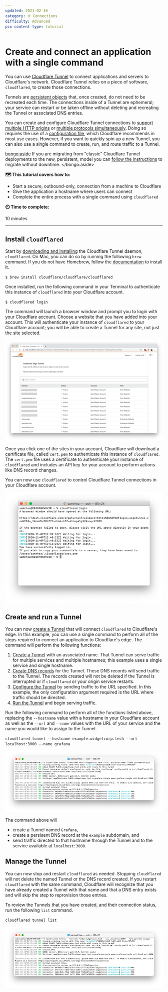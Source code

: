 ```yaml
---
updated: 2021-02-16
category: 🌐 Connections
difficulty: Advanced
pcx-content-type: tutorial
---
```


# Create and connect an application with a single command

You can use [Cloudflare Tunnel](/connections/connect-apps) to connect applications and servers to Cloudflare's network. Cloudflare Tunnel relies on a piece of software, `cloudflared`, to create those connections.

Tunnels are [persistent objects](https://blog.cloudflare.com/argo-tunnels-that-live-forever/) that, once created, do not need to be recreated each time. The connections inside of a Tunnel are ephemeral; your service can restart or be taken offline without deleting and recreating the Tunnel or associated DNS entries.

You can create and configure Cloudflare Tunnel connections to [support multiple HTTP origins](/tutorials/multi-origin) or [multiple protocols simultaneously](/tutorials/gitlab). Doing so requires the use of a [configuration file](/connections/connect-apps/configuration/config), which Cloudflare recommends in most use cases. However, if you want to quickly spin up a new Tunnel, you can also use a single command to create, run, and route traffic to a Tunnel.

<bongo:aside>
If you are migrating from "classic" Cloudflare Tunnel deployments to the new, persistent, model you can [follow the instructions](/tutorials/migrate-lb-tunnel) to migrate without downtime.
</bongo:aside>

**🗺️ This tutorial covers how to:**

- Start a secure, outbound-only, connection from a machine to Cloudflare
- Give the application a hostname where users can connect
- Complete the entire process with a single command using `cloudflared`

**⏲️ Time to complete:**

10 minutes

---

## Install `cloudflared`

Start by [downloading and installing](/connections/connect-apps/install-and-setup) the Cloudflare Tunnel daemon, `cloudflared`. On Mac, you can do so by running the following `brew` command. If you do not have Homebrew, follow the [documentation](https://docs.brew.sh/Installation) to install it.

`$ brew install cloudflare/cloudflare/cloudflared`

Once installed, run the following command in your Terminal to authenticate this instance of `cloudflared` into your Cloudflare account.

`$ cloudflared login`

The command will launch a browser window and prompt you to login with your Cloudflare account. Choose a website that you have added into your account. This will authenticate your instance of `cloudflared` to your Cloudflare account; you will be able to create a Tunnel for any site, not just the site selected.

![Choose Site](../static/secure-origin-connections/share-new-site/pick-site.png)

Once you click one of the sites in your account, Cloudflare will download a certificate file, called `cert.pem` to authenticate this instance of `cloudflared`. The `cert.pem` file uses a certificate to authenticate your instance of `cloudflared` and includes an API key for your account to perform actions like DNS record changes.

You can now use `cloudflared` to control Cloudflare Tunnel connections in your Cloudflare account.

![Download Cert](../static/secure-origin-connections/share-new-site/cert-download.png)

## Create and run a Tunnel

You can now [create a Tunnel](/connections/connect-apps/create-tunnel) that will connect `cloudflared` to Cloudflare's edge. In this example, you can use a single command to perform all of the steps required to connect an application to Cloudflare's edge. The command will perform the following functions:

1. [Create a Tunnel](/connections/connect-apps/create-tunnel) with an associated name. That Tunnel can serve traffic for multiple services and multiple hostnames; this example uses a single service and single hostname.
2. [Create DNS records](/connections/connect-apps/routing-to-tunnel) for the Tunnel. These DNS records will send traffic to the Tunnel. The records created will not be deleted if the Tunnel is interrupted or if `cloudflared` or your origin service restarts.
3. [Configure the Tunnel](/connections/connect-apps/configuration) by sending traffic to the URL specified. In this example, the only configuration argument required is the URL where traffic should be directed.
4. [Run the Tunnel](/connections/connect-apps/run-tunnel) and begin serving traffic.

Run the following command to perform all of the functions listed above, replacing the `--hostname` value with a hostname in your Cloudflare account as well as the `--url` and `--name` values with the URL of your service and the name you would like to assign to the Tunnel.

`cloudflared tunnel --hostname example.widgetcorp.tech --url localhost:3000 --name grafana`

![Command Output](../static/secure-origin-connections/single-command/command-output.png)

The command above will

- create a Tunnel named `Grafana`,
- create a persisent DNS record at the `example` subdomain, and
- send traffic directed to that hostname through the Tunnel and to the service available at `localhost:3000`.

## Manage the Tunnel

You can now stop and restart `cloudflared` as needed. Stopping `cloudflared` will not delete the named Tunnel or the DNS record created. If you restart `cloudflared` with the same command, Cloudflare will recognize that you have already created a Tunnel with that name and that a DNS entry exists and will skip the step to reprovision those entries.

To review the Tunnels that you have created, and their connection status, run the following `list` command.

`cloudflared tunnel list`

![Command Output](../static/secure-origin-connections/single-command/command-output.png)
